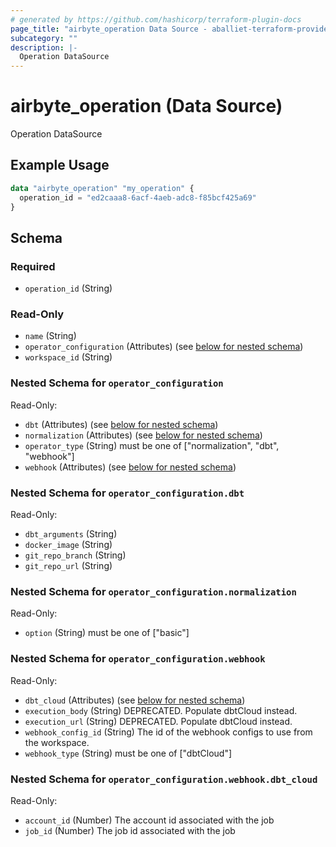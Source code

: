 ```yaml
---
# generated by https://github.com/hashicorp/terraform-plugin-docs
page_title: "airbyte_operation Data Source - aballiet-terraform-provider-airbyte-oss"
subcategory: ""
description: |-
  Operation DataSource
---
```


# airbyte_operation (Data Source)

Operation DataSource

## Example Usage

```terraform
data "airbyte_operation" "my_operation" {
  operation_id = "ed2caaa8-6acf-4aeb-adc8-f85bcf425a69"
}
```

<!-- schema generated by tfplugindocs -->
## Schema

### Required

- `operation_id` (String)

### Read-Only

- `name` (String)
- `operator_configuration` (Attributes) (see [below for nested schema](#nestedatt--operator_configuration))
- `workspace_id` (String)

<a id="nestedatt--operator_configuration"></a>
### Nested Schema for `operator_configuration`

Read-Only:

- `dbt` (Attributes) (see [below for nested schema](#nestedatt--operator_configuration--dbt))
- `normalization` (Attributes) (see [below for nested schema](#nestedatt--operator_configuration--normalization))
- `operator_type` (String) must be one of ["normalization", "dbt", "webhook"]
- `webhook` (Attributes) (see [below for nested schema](#nestedatt--operator_configuration--webhook))

<a id="nestedatt--operator_configuration--dbt"></a>
### Nested Schema for `operator_configuration.dbt`

Read-Only:

- `dbt_arguments` (String)
- `docker_image` (String)
- `git_repo_branch` (String)
- `git_repo_url` (String)


<a id="nestedatt--operator_configuration--normalization"></a>
### Nested Schema for `operator_configuration.normalization`

Read-Only:

- `option` (String) must be one of ["basic"]


<a id="nestedatt--operator_configuration--webhook"></a>
### Nested Schema for `operator_configuration.webhook`

Read-Only:

- `dbt_cloud` (Attributes) (see [below for nested schema](#nestedatt--operator_configuration--webhook--dbt_cloud))
- `execution_body` (String) DEPRECATED. Populate dbtCloud instead.
- `execution_url` (String) DEPRECATED. Populate dbtCloud instead.
- `webhook_config_id` (String) The id of the webhook configs to use from the workspace.
- `webhook_type` (String) must be one of ["dbtCloud"]

<a id="nestedatt--operator_configuration--webhook--dbt_cloud"></a>
### Nested Schema for `operator_configuration.webhook.dbt_cloud`

Read-Only:

- `account_id` (Number) The account id associated with the job
- `job_id` (Number) The job id associated with the job


